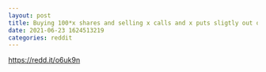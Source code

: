 ```yaml
--- 
layout: post 
title: Buying 100*x shares and selling x calls and x puts sligtly out of the money 
date: 2021-06-23 1624513219 
categories: reddit 
--- 
```

https://redd.it/o6uk9n